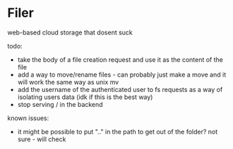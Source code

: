 # Filer
 web-based cloud storage that dosent suck


todo:
 - take the body of a file creation request and use it as the content of the file
 - add a way to move/rename files - can probably just make a move and it will work the same way as unix mv
 - add the username of the authenticated user to fs requests as a way of isolating users data (idk if this is the best way)
 - stop serving / in the backend

known issues:
 - it might be possible to put ".." in the path to get out of the folder? not sure - will check
